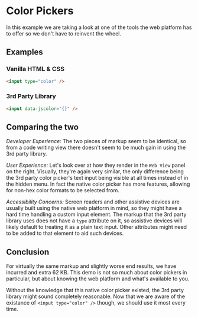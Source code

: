 # Color Pickers

In this example we are taking a look at one of the tools the web platform has to offer so we don't have to reinvent the wheel.

## Examples

### Vanilla HTML & CSS

```html
<input type="color" />
```

### 3rd Party Library

```html
<input data-jscolor="{}" />
```

## Comparing the two

*Developer Experience:* The two pieces of markup seem to be identical, so from a code writing view there doesn't seem to be much gain in using the 3rd party library.

*User Experience:* Let's look over at how they render in the `Web View` panel on the right. Visually, they're again very similar, the only difference being the 3rd party color picker's text input being visible at all times instead of in the hidden menu. In fact the native color picker has more features, allowing for non-hex color formats to be selected from.

*Accessibility Concerns:* Screen readers and other assistive devices are usually built using the native web platform in mind, so they might have a hard time handling a custom input element. The
markup that the 3rd party library uses does not have a `type` attribute on it, so assistive devices will likely default to treating it as a plain text input. Other attributes might need to be added to that element to aid such devices.

## Conclusion

For virtually the same markup and slightly worse end results, we have incurred and extra 62 KB. This demo is not so much about color pickers in particular, but about knowing the web platform and what's available to you.

Without the knowledge that this native color picker existed, the 3rd party library might sound completely reasonable. Now that we are aware of the existance of `<input type="color" />` though, we should use it most every time.
